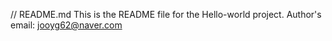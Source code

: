 // README.md
This is the README file for the Hello-world project.
Author's email: jooyg62@naver.com
